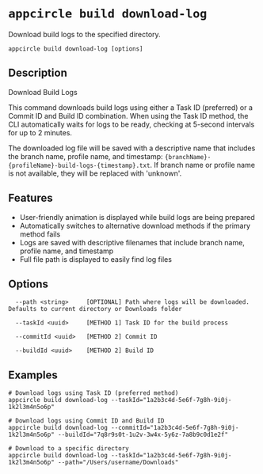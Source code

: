 # `appcircle build download-log`

Download build logs to the specified directory.

```plaintext
appcircle build download-log [options]
```

## Description

Download Build Logs

This command downloads build logs using either a Task ID (preferred) or a Commit ID and Build ID combination. When using the Task ID method, the CLI automatically waits for logs to be ready, checking at 5-second intervals for up to 2 minutes.

The downloaded log file will be saved with a descriptive name that includes the branch name, profile name, and timestamp: `{branchName}-{profileName}-build-logs-{timestamp}.txt`. If branch name or profile name is not available, they will be replaced with 'unknown'.

## Features

- User-friendly animation is displayed while build logs are being prepared
- Automatically switches to alternative download methods if the primary method fails
- Logs are saved with descriptive filenames that include branch name, profile name, and timestamp
- Full file path is displayed to easily find log files

## Options

```plaintext
  --path <string>     [OPTIONAL] Path where logs will be downloaded. Defaults to current directory or Downloads folder

  --taskId <uuid>     [METHOD 1] Task ID for the build process

  --commitId <uuid>   [METHOD 2] Commit ID

  --buildId <uuid>    [METHOD 2] Build ID
```

## Examples

```plaintext
# Download logs using Task ID (preferred method)
appcircle build download-log --taskId="1a2b3c4d-5e6f-7g8h-9i0j-1k2l3m4n5o6p"

# Download logs using Commit ID and Build ID
appcircle build download-log --commitId="1a2b3c4d-5e6f-7g8h-9i0j-1k2l3m4n5o6p" --buildId="7q8r9s0t-1u2v-3w4x-5y6z-7a8b9c0d1e2f"

# Download to a specific directory
appcircle build download-log --taskId="1a2b3c4d-5e6f-7g8h-9i0j-1k2l3m4n5o6p" --path="/Users/username/Downloads"
``` 